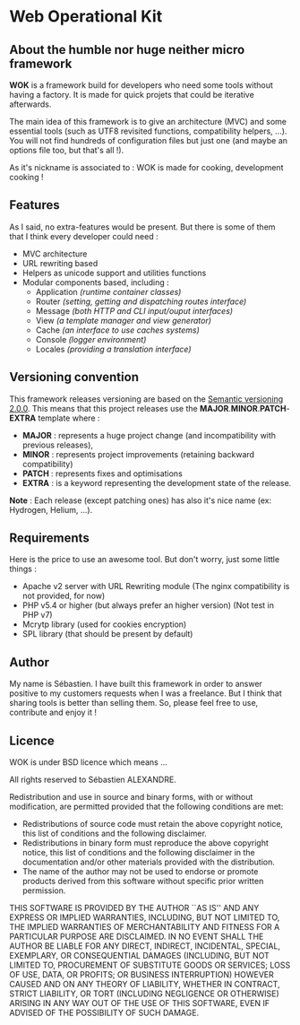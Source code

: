 # Web Operational Kit

## About the humble nor huge neither micro framework

**WOK** is a framework build for developers who need some tools without having a factory.  It is made for quick projets that could be iterative afterwards.

The main idea of this framework is to give an architecture  (MVC) and some essential tools (such as UTF8 revisited functions, compatibility helpers, ...). You will not find hundreds of configuration files but just one (and maybe an options file too, but that's all !).

As it's nickname is associated to : WOK is made for cooking, development cooking !

## Features

As I said, no extra-features would be present. But there is some of them that I think every developer could need :

- MVC architecture
- URL rewriting based
- Helpers as unicode support and utilities functions
- Modular components based, including :
    - Application _(runtime container classes)_
    - Router _(setting, getting and dispatching routes interface)_
    - Message _(both HTTP and CLI input/ouput interfaces)_
    - View _(a template manager and view generator)_
    - Cache _(an interface to use caches systems)_
    - Console _(logger environment)_
    - Locales _(providing a translation interface)_


## Versioning convention

This framework releases versioning are based on the [Semantic versioning 2.0.0](http://semver.org/). This means that this project releases use the **MAJOR**.**MINOR**.**PATCH**-**EXTRA** template where :

- **MAJOR** : represents a huge project change (and incompatibility with previous releases),
- **MINOR** : represents project improvements (retaining backward compatibility)
- **PATCH** : represents fixes and optimisations
- **EXTRA** : is a keyword representing the development state of the release.

**Note** : Each release (except patching ones) has also it's nice name (ex: Hydrogen, Helium, ...).

## Requirements

Here is the price to use an awesome tool. But don't worry, just some little things :

- Apache v2 server with URL Rewriting module (The nginx compatibility is not provided, for now)
- PHP v5.4 or higher (but always prefer an higher version) (Not test in PHP v7)
- Mcrytp library (used for cookies encryption)
- SPL library (that should be present by default)


## Author

My name is Sébastien. I have built this framework in order to answer positive to my customers requests when I was a freelance. But I think that sharing tools is better than selling them. So, please feel free to use, contribute and enjoy it !


## Licence

WOK is under BSD licence which means ...

All rights reserved to Sébastien ALEXANDRE.

Redistribution and use in source and binary forms, with or without
modification, are permitted provided that the following conditions
are met:

* Redistributions of source code must retain the above copyright
  notice, this list of conditions and the following disclaimer.
* Redistributions in binary form must reproduce the above copyright
  notice, this list of conditions and the following disclaimer in the
  documentation and/or other materials provided with the distribution.
* The name of the author may not be used to endorse or promote products
  derived from this software without specific prior written permission.

THIS SOFTWARE IS PROVIDED BY THE AUTHOR ``AS IS'' AND ANY EXPRESS OR
IMPLIED WARRANTIES, INCLUDING, BUT NOT LIMITED TO, THE IMPLIED WARRANTIES
OF MERCHANTABILITY AND FITNESS FOR A PARTICULAR PURPOSE ARE DISCLAIMED.
IN NO EVENT SHALL THE AUTHOR BE LIABLE FOR ANY DIRECT, INDIRECT,
INCIDENTAL, SPECIAL, EXEMPLARY, OR CONSEQUENTIAL DAMAGES (INCLUDING, BUT
NOT LIMITED TO, PROCUREMENT OF SUBSTITUTE GOODS OR SERVICES; LOSS OF USE,
DATA, OR PROFITS; OR BUSINESS INTERRUPTION) HOWEVER CAUSED AND ON ANY
THEORY OF LIABILITY, WHETHER IN CONTRACT, STRICT LIABILITY, OR TORT
(INCLUDING NEGLIGENCE OR OTHERWISE) ARISING IN ANY WAY OUT OF THE USE OF
THIS SOFTWARE, EVEN IF ADVISED OF THE POSSIBILITY OF SUCH DAMAGE.

